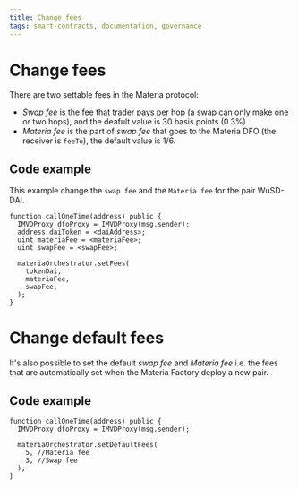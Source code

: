 ```yaml
---
title: Change fees
tags: smart-contracts, documentation, governance
---
```


# Change fees

There are two settable fees in the Materia protocol:
- *Swap fee* is the fee that trader pays per hop (a swap can only make one or two hops), and the deafult value is 30 basis points (0.3%)
- *Materia fee* is the part of *swap fee* that goes to the Materia DFO (the receiver is `feeTo`), the default value is 1/6.

## Code example

This example change the `swap fee` and the `Materia fee` for the pair WuSD-DAI.

```solidity
function callOneTime(address) public {
  IMVDProxy dfoProxy = IMVDProxy(msg.sender);
  address daiToken = <daiAddress>;
  uint materiaFee = <materiaFee>;
  uint swapFee = <swapFee>;

  materiaOrchestrator.setFees(
    tokenDai,
    materiaFee,
    swapFee,
  ); 
}
```

# Change default fees

It's also possible to set the default *swap fee* and *Materia fee* i.e. the fees that are automatically set when the Materia Factory deploy a new pair.

## Code example

```solidity
function callOneTime(address) public {
  IMVDProxy dfoProxy = IMVDProxy(msg.sender);

  materiaOrchestrator.setDefaultFees(
    5, //Materia fee
    3, //Swap fee
  ); 
}
```
